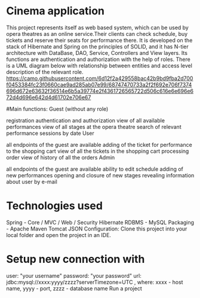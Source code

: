 # Cinema application
This project represents itself as web based system, which can be used by opera theatres as an online service.Their clients can check schedule, buy tickets and reserve their seats for performance there. It is developed on the stack of Hibernate and Spring on the principles of SOLID, and it has N-tier architecture with DataBase, DAO, Service, Controllers and View layers. Its functions are authentication and authorization with the help of roles. There is a UML diagram below with relationship between entities and access level description of the relevant role.
https://camo.githubusercontent.com/6d12f2a429558bac42b9bd9fba2d700f0453384fc23f0660cae9ad285ab07e99/68747470733a2f2f692e706f7374696d672e63632f36514e6b5a39774e2f4361726565722d506c616e6e696e672d4d696e642d4d61702e706e67

#Main functions:
Guest (without any role)

registration
authentication and authorization
view of all available performances
view of all stages at the opera theatre
search of relevant performance sessions by date
User

all endpoints of the guest are available
adding of the ticket for performance to the shopping cart
view of all the tickets in the shopping cart
processing order
view of history of all the orders
Admin

all endpoints of the guest are available
ability to edit schedule
adding of new performances
opening and closure of new stages
revealing information about user by e-mail

# Technologies used
Spring - Core / MVC / Web / Security
Hibernate
RDBMS - MySQL
Packaging - Apache Maven
Tomcat
JSON
Configuration:
Сlone this project into your local folder and open the project in an IDE.

# Setup new connection with

user: "your username"
password: "your password"
url: jdbc:mysql://xxxx:yyyy/zzzz?serverTimezone=UTC , where:
xxxx - host name,
yyyy - port,
zzzz - database name
Run a project
